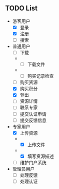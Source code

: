 ## TODO List
- 游客用户
    - [x] 登录
    - [x] 注册
    - [ ] 搜索
- 普通用户
    - [ ] 下载
    - - [ ] 下载文件
    - - [ ] 购买记录检查
    - [ ] 购买资源
    - [x] 购买积分
    - [x] 登出
    - [ ] 资源详情
    - [ ] 联系专家
    - [ ] 提交认证申请
    - [ ] 提交反馈信息
- 专家用户
    - [x] 上传资源
    - - [x] 上传文件
    - - [x] 填写资源描述
    - [ ] 维护门户系统
- 管理员用户
    - [ ] 处理反馈
    - [ ] 处理认证
